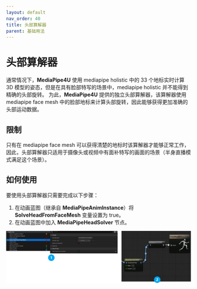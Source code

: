 ```yaml
---
layout: default
nav_order: 40
title: 头部算解器
parent: 基础用法
---
```


# 头部算解器

通常情况下，**MediaPipe4U** 使用 mediapipe holistic 中的 33 个地标实时计算 3D 模型的姿态，但是在具有脸部特写的场景中，mediapipe holistic 并不能得到精确的头部旋转。
为此，**MediaPipe4U** 提供的独立头部算解器，该算解器使用 mediapipe face mesh 中的脸部地标来计算头部旋转，因此能够获得更加准确的头部运动数据。

## 限制

只有在 mediapipe face mesh 可以获得清楚的地标时该算解器才能够正常工作，因此，头部算解器只适用于摄像头或视频中有面补特写的画面的场景（半身直播模式满足这个场景）。

## 如何使用

要使用头部算解器只需要完成以下步骤：

1. 在动画蓝图（继承自 **MediaPipeAnimInstance**）将 **SolveHeadFromFaceMesh** 变量设置为 true。
2. 在动画蓝图中加入 **MediaPipeHeadSolver** 节点。


[![UMediaPipeLiveLinkComponent](./images/use_head_solver.jpg "Shiprock")](images/use_head_solver.jpg)   








